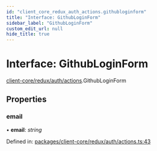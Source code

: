```yaml
---
id: "client_core_redux_auth_actions.githubloginform"
title: "Interface: GithubLoginForm"
sidebar_label: "GithubLoginForm"
custom_edit_url: null
hide_title: true
---
```


# Interface: GithubLoginForm

[client-core/redux/auth/actions](../modules/client_core_redux_auth_actions.md).GithubLoginForm

## Properties

### email

• **email**: *string*

Defined in: [packages/client-core/redux/auth/actions.ts:43](https://github.com/xr3ngine/xr3ngine/blob/5c3dcaef1/packages/client-core/redux/auth/actions.ts#L43)
